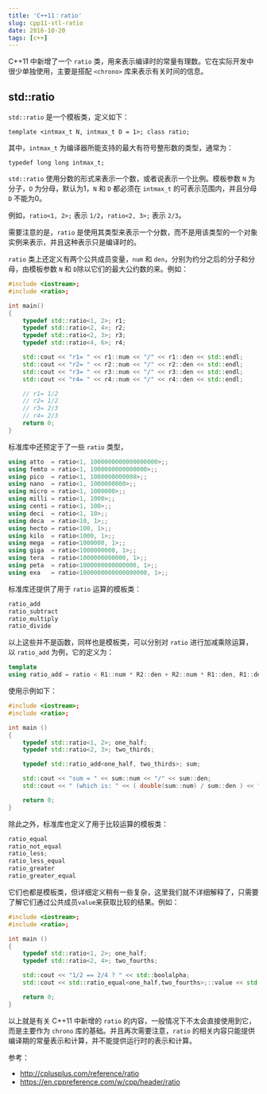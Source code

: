 ```yaml
---
title: 'C++11：ratio'
slug: cpp11-stl-ratio
date: 2016-10-20
tags: [c++]
---
```


C++11 中新增了一个 `ratio` 类，用来表示编译时的常量有理数。它在实际开发中很少单独使用，主要是搭配 `<chrono>` 库来表示有关时间的信息。

## std::ratio

`std::ratio` 是一个模板类，定义如下：

```template <intmax_t N, intmax_t D = 1>; class ratio;```

其中，`intmax_t` 为编译器所能支持的最大有符号整形数的类型，通常为：

```typedef long long intmax_t;```

`std::ratio` 使用分数的形式来表示一个数，或者说表示一个比例。模板参数 `N` 为分子，`D` 为分母，默认为1，`N` 和 `D` 都必须在 `intmax_t` 的可表示范围内，并且分母 `D` 不能为0。

例如，`ratio<1, 2>;` 表示 `1/2`，`ratio<2, 3>;` 表示 `2/3`。

需要注意的是，`ratio` 是使用其类型来表示一个分数，而不是用该类型的一个对象实例来表示，并且这种表示只是编译时的。

`ratio` 类上还定义有两个公共成员变量，`num` 和 `den`，分别为约分之后的分子和分母，由模板参数 `N` 和 `D`除以它们的最大公约数的来。例如：

```c++
#include <iostream>;
#include <ratio>;

int main()
{
    typedef std::ratio<1, 2>; r1;
    typedef std::ratio<2, 4>; r2;
    typedef std::ratio<2, 3>; r3;
    typedef std::ratio<4, 6>; r4;

    std::cout << "r1= " << r1::num << "/" << r1::den << std::endl;
    std::cout << "r2= " << r2::num << "/" << r2::den << std::endl;
    std::cout << "r3= " << r3::num << "/" << r3::den << std::endl;
    std::cout << "r4= " << r4::num << "/" << r4::den << std::endl;

    // r1= 1/2
    // r2= 1/2
    // r3= 2/3
    // r4= 2/3
    return 0;
}
```

标准库中还预定于了一些 `ratio` 类型，

```c++
using atto  = ratio<1, 1000000000000000000>;;
using femto = ratio<1, 1000000000000000>;;
using pico  = ratio<1, 1000000000000>;;
using nano  = ratio<1, 1000000000>;;
using micro = ratio<1, 1000000>;;
using milli = ratio<1, 1000>;;
using centi = ratio<1, 100>;;
using deci  = ratio<1, 10>;;
using deca  = ratio<10, 1>;;
using hecto = ratio<100, 1>;;
using kilo  = ratio<1000, 1>;;
using mega  = ratio<1000000, 1>;;
using giga  = ratio<1000000000, 1>;;
using tera  = ratio<1000000000000, 1>;;
using peta  = ratio<1000000000000000, 1>;;
using exa   = ratio<1000000000000000000, 1>;;
```

标准库还提供了用于 `ratio` 运算的模板类：

```c++
ratio_add
ratio_subtract
ratio_multiply
ratio_divide
```

以上这些并不是函数，同样也是模板类，可以分别对 `ratio` 进行加减乘除运算，以 `ratio_add` 为例，它的定义为：

```c++
template 
using ratio_add = ratio < R1::num * R2::den + R2::num * R1::den, R1::den * R2::den >;;
```

使用示例如下：

```c++
#include <iostream>;
#include <ratio>;

int main ()
{
    typedef std::ratio<1, 2>; one_half;
    typedef std::ratio<2, 3>; two_thirds;

    typedef std::ratio_add<one_half, two_thirds>; sum;

    std::cout << "sum = " << sum::num << "/" << sum::den;
    std::cout << " (which is: " << ( double(sum::num) / sum::den ) << ")" << std::endl;

    return 0;
}
```

除此之外，标准库也定义了用于比较运算的模板类：

```c++
ratio_equal
ratio_not_equal
ratio_less;
ratio_less_equal
ratio_greater
ratio_greater_equal
```

它们也都是模板类，但详细定义稍有一些复杂，这里我们就不详细解释了，只需要了解它们通过公共成员`value`来获取比较的结果。例如：

```c++
#include <iostream>;
#include <ratio>;

int main ()
{
    typedef std::ratio<1, 2>; one_half;
    typedef std::ratio<2, 4>; two_fourths;

    std::cout << "1/2 == 2/4 ? " << std::boolalpha;
    std::cout << std::ratio_equal<one_half,two_fourths>;::value << std::endl;

    return 0;
}
```

以上就是有关 C++11 中新增的 `ratio` 的内容，一般情况下不太会直接使用到它，而是主要作为 `chrono` 库的基础。并且再次需要注意，`ratio` 的相关内容只能提供编译期的常量表示和计算，并不能提供运行时的表示和计算。


参考：

- http://cplusplus.com/reference/ratio
- https://en.cppreference.com/w/cpp/header/ratio
